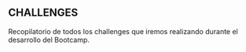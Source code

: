 ## CHALLENGES
Recopilatorio de todos los challenges que iremos realizando durante el desarrollo del Bootcamp.
